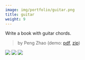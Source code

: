 ```yaml
---
image: img/portfolio/guitar.png
title: guitar
weight: 9
---
```


Write a book with guitar chords.

> by Peng Zhao (demo: [pdf](https://github.com/pzhaonet/bookdownplus/raw/master/upload/guitar/showcase/guitar.pdf), [zip](https://github.com/pzhaonet/bookdownplus/raw/master/upload/guitar/demo.zip))

<!--more-->

[![](https://github.com/pzhaonet/bookdownplus/raw/master/upload/guitar/showcase/cover.png)](https://github.com/pzhaonet/bookdownplus/raw/master/upload/guitar/showcase/cover.png)
[![](https://github.com/pzhaonet/bookdownplus/raw/master/upload/guitar/showcase/guitar3.png)](https://github.com/pzhaonet/bookdownplus/raw/master/upload/guitar/showcase/guitar3.png)
[![](https://github.com/pzhaonet/bookdownplus/raw/master/upload/guitar/showcase/guitar5.png)](https://github.com/pzhaonet/bookdownplus/raw/master/upload/guitar/showcase/guitar5.png)

